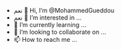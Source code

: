 - نعم 👋 Hi, I’m @MohammedGueddou
- نعم 👀 I’m interested in ...
- 🌱 I’m currently learning ...
- 💞️ I’m looking to collaborate on ...
- 📫 How to reach me ...

<!---
MohammedGueddou/MohammedGueddou is a ✨ special ✨ repository because its `README.md` (this file) appears on your GitHub profile.
You can click the Preview link to take a look at your changes.
--->
